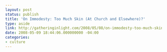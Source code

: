 ```yaml
---
layout: post
status: publish
title: 'On Immodesty: Too Much Skin (At Church and Elsewhere)?'
type: aside
link: http://gatheringinlight.com/2008/05/08/on-immodesty-too-much-skin-at-church-and-elsewhere/
date: 2008-05-09 18:44:06.000000000 -04:00
categories:
- culture
---
```


